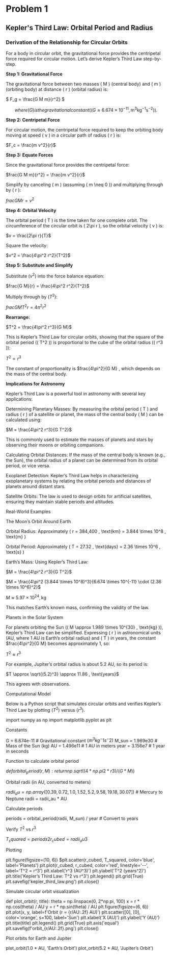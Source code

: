 # Problem 1

## Kepler's Third Law: Orbital Period and Radius

### Derivation of the Relationship for Circular Orbits

For a body in circular orbit, the gravitational force provides the centripetal force required for circular motion. Let’s derive Kepler’s Third Law step-by-step.

**Step 1: Gravitational Force**

The gravitational force between two masses ( M ) (central body) and ( m ) (orbiting body) at distance ( r ) (orbital radius) is:

$ F_g = \frac{G M m}{r^2} $

$$where ( G ) is the gravitational constant (( G \approx 6.674 \times 10^{-11} , \text{m}^3 \text{kg}^{-1} \text{s}^{-2} )).$$

**Step 2: Centripetal Force**

For circular motion, the centripetal force required to keep the orbiting body moving at speed ( v ) in a circular path of radius ( r ) is:

$F_c = \frac{m v^2}{r}$

**Step 3: Equate Forces**

Since the gravitational force provides the centripetal force:

$frac{G M m}{r^2} = \frac{m v^2}{r}$

Simplify by canceling ( m ) (assuming ( m \neq 0 )) and multiplying through by ( r ):

$frac{G M}{r} = v^2$

**Step 4: Orbital Velocity**

The orbital period ( T ) is the time taken for one complete orbit. The circumference of the circular orbit is ( 2\pi r ), so the orbital velocity ( v ) is:

$v = \frac{2\pi r}{T}$

Square the velocity:

$v^2 = \frac{4\pi^2 r^2}{T^2}$

**Step 5: Substitute and Simplify**

Substitute $( v^2 )$ into the force balance equation:

$frac{G M}{r} = \frac{4\pi^2 r^2}{T^2}$ 

Multiply through by $( T^2 )$:

$frac{G M T^2}{r} = 4\pi^2 r^2$ 

**Rearrange:**

$T^2 = \frac{4\pi^2 r^3}{G M}$

This is Kepler’s Third Law for circular orbits, showing that the square of the orbital period (( T^2 )) is proportional to the cube of the orbital radius (( r^3 )):

$T^2 \propto r^3$

The constant of proportionality is $frac{4\pi^2}{G M} , which depends on the mass of the central body.

**Implications for Astronomy**

Kepler’s Third Law is a powerful tool in astronomy with several key applications:





Determining Planetary Masses: By measuring the orbital period ( T ) and radius ( r ) of a satellite or planet, the mass of the central body ( M ) can be calculated using:

$M = \frac{4\pi^2 r^3}{G T^2}$

This is commonly used to estimate the masses of planets and stars by observing their moons or orbiting companions.





Calculating Orbital Distances: If the mass of the central body is known (e.g., the Sun), the orbital radius of a planet can be determined from its orbital period, or vice versa.



Exoplanet Detection: Kepler’s Third Law helps in characterizing exoplanetary systems by relating the orbital periods and distances of planets around distant stars.



Satellite Orbits: The law is used to design orbits for artificial satellites, ensuring they maintain stable periods and altitudes.

Real-World Examples

The Moon’s Orbit Around Earth





Orbital Radius: Approximately ( r = 384,400 , \text{km} = 3.844 \times 10^8 , \text{m} )



Orbital Period: Approximately ( T = 27.32 , \text{days} = 2.36 \times 10^6 , \text{s} )



Earth’s Mass: Using Kepler’s Third Law:

$M = \frac{4\pi^2 r^3}{G T^2}$

$M = \frac{4\pi^2 (3.844 \times 10^8)^3}{6.674 \times 10^{-11} \cdot (2.36 \times 10^6)^2}$

$M \approx 5.97 \times 10^{24} , \text{kg}$

This matches Earth’s known mass, confirming the validity of the law.

Planets in the Solar System

For planets orbiting the Sun (( M \approx 1.989 \times 10^{30} , \text{kg} )), Kepler’s Third Law can be simplified. Expressing ( r ) in astronomical units (AU, where 1 AU is Earth’s orbital radius) and ( T ) in years, the constant $frac{4\pi^2}{G M}  becomes approximately 1, so:

$T^2 \approx r^3$

For example, Jupiter’s orbital radius is about 5.2 AU, so its period is:

$T \approx \sqrt{(5.2)^3} \approx 11.86 , \text{years}$

This agrees with observations.

Computational Model

Below is a Python script that simulates circular orbits and verifies Kepler’s Third Law by plotting $( T^2 )$ versus $( r^3 )$.

 import numpy as np import matplotlib.pyplot as plt

Constants

G = 6.674e-11 # Gravitational constant $(m^3 kg^-1 s^-2)$ M_sun = 1.989e30 # Mass of the Sun (kg) AU = 1.496e11 # 1 AU in meters year = 3.156e7 # 1 year in seconds

Function to calculate orbital period

$def orbital_period(r, M): return np.sqrt((4 * np.pi2 * r3) / (G * M))$

Orbital radii (in AU, converted to meters)

$radii_au = np.array([0.39, 0.72, 1.0, 1.52, 5.2, 9.58, 19.18, 30.07])$ # Mercury to Neptune radii = radii_au * AU

Calculate periods

periods = orbital_period(radii, M_sun) / year # Convert to years

Verify $T^2$ vs $r^3$

$T_squared = periods2 r_cubed = radii_au3$

Plotting

plt.figure(figsize=(10, 6)) $plt.scatter(r_cubed, T_squared, color='blue', label='Planets')  plt.plot(r_cubed, r_cubed, color='red', linestyle='--', label='T^2 = r^3') plt.xlabel('r^3 (AU^3)') plt.ylabel('T^2 (years^2)') plt.title('Kepler’s Third Law: T^2 vs r^3') plt.legend() plt.grid(True) plt.savefig('kepler_third_law.png') plt.close()

Simulate circular orbit visualization

def plot_orbit(r, title): theta = np.linspace(0, 2*np.pi, 100) x = r * np.cos(theta) / AU y = r * np.sin(theta) / AU plt.figure(figsize=(6, 6)) plt.plot(x, y, label=f'Orbit (r = {r/AU:.2f} AU)') plt.scatter([0], [0], color='orange', s=100, label='Sun') plt.xlabel('X (AU)') plt.ylabel('Y (AU)') plt.title(title) plt.legend() plt.grid(True) plt.axis('equal') plt.savefig(f'orbit_{r/AU:.2f}.png') plt.close()

Plot orbits for Earth and Jupiter

plot_orbit(1.0 * AU, 'Earth’s Orbit') plot_orbit(5.2 * AU, 'Jupiter’s Orbit')